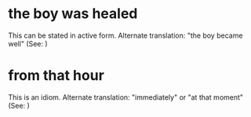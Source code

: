 
# the boy was healed
This can be stated in active form. Alternate translation: "the boy became well" (See: )

# from that hour
This is an idiom. Alternate translation: "immediately" or "at that moment" (See: )